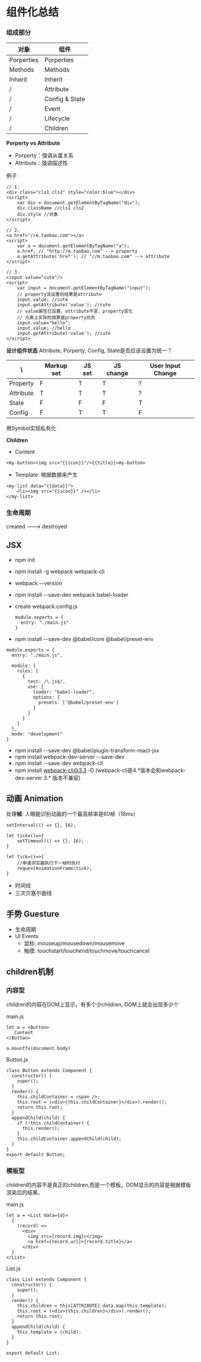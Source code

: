 # 组件化总结

### 组成部分
对象 | 组件
---|---
Porperties | Porperties
Methods | Methods
Inherit | Inherit
/ | Attribute
/ | Config & State
/ | Event
/ | Lifecycle
/ | Children


**Porperty vs Attribute**
* Porperty：强调从属关系
* Attribute：强调描述性

例子
```
// 1.
<div class="cls1 cls2" style="color:blue"></div>
<script>
    var div = document.getElementByTagName("div");
    div.className //cls1 cls2
    div.style //对象
</script>

// 2.
<a href="//m.taobao.com"></a>
<script>
    var a = document.getElementByTagName("a");
    a.href; // "http://m.taobao.com" --> property
    a.getAttribute('href'); // "//m.taobao.com" --> attribute
</script>

// 3.
<input value="cute"/>
<script>
    var input = document.getElementByTagName("input");
    // property没设置则结果是attribute
    input.value; //cute
    input.getAttribute('value'); //cute
    // value属性已设置，attribute不变，property变化
    // 元素上实际的效果是property优先
    input.value="hello";
    input.value; //hello
    input.getAttribute('value'); //cute
</script>
```


**设计组件状态**
Attribute, Porperty, Config, State是否应该设置为统一？

\ | Markup set| JS set | JS change | User Input Change
---|---|---|---|---
Property | F | T | T | ?
Attribute | T | T | T | ?
State | F | F | F | T 
Config | F | T | T | F

用Symbol实现私有化

**Children**
* Content
```
<my-button><img src="{{icon}}"/>{{title}}<my-button>
```
* Template: 根据数据来产生
```
<my-list data="{{data}}">
    <li><img src="{{icon}}" /></li>
</my-list>
```

### 生命周期
created ---> destroyed

## JSX
* npm init
* npm install -g webpack webpack-cli
* webpack --version
* npm install --save-dev webpack babel-loader
* create webpack.config.js
    ```
    module.exports = {
      entry: "./main.js"
    }
    ```

* npm install --save-dev @babel/core @babel/preset-env
```
module.exports = {
  entry: "./main.js",

  module: {
    rules: [
      {
        test: /\.js$/,
        use: {
          loader: "babel-loader",
          options: {
            presets: ['@babel/preset-env']
          }
        }
      }
    ]
  },
  mode: "development"
}
```

* npm install --save-dev @babel/plugin-transform-react-jsx
* npm install webpack-dev-server --save-dev
* npm install --save-dev webpack-cli
* npm install webpack-cli@3.3 -D (webpack-cli是4.\*版本会和webpack-dev-server 3.\* 版本不兼容)


## 动画 Animation

处理**帧**: 人眼能识别动画的一个最高帧率是60帧（16ms）

```
setInterval(() => {}, 16);

let tick=()=>{
    setTimeout(() => {}, 16);
}

let tick=()=>{
    //申请浏览器执行下一帧时执行
    requestAnimationFrame(tick);
}

```

* 时间线
* 三次贝塞尔曲线

## 手势 Guesture
* 生命周期
* UI Events
    * 鼠标: mouseup/mousedown/mousemove
    * 触摸: touchstart/touchend/touchmove/touchcancel


## children机制

### 内容型
children的内容在DOM上显示，有多个少children, DOM上就会出现多少个

main.js
```
let a = <Button>
   Content
</Button>

a.mountTo(document.body)
```
Button.js
```
class Button extends Component {
  constructor() {
    super();
  }
  render() {
    this.childContainer = <span />;
    this.root = (<div>{this.childContainer}</div>).render();
    return this.root;
  }
  appendChild(child) {
    if (!this.childContainer) {
      this.render();
    }
    this.childContainer.appendChild(child);
  }
}
export default Button;
```
### 模板型
children的内容不是真正的children,而是一个模板。DOM显示的内容是根据模板渲染后的结果。

main.js
```
let a = <List data={d}>
  {
    (record) =>
      <div>
        <img src={record.img}></img>
        <a href={record.url}>{record.title}</a>
      </div>
  }
</List>
```
List.js
```
class List extends Component {
  constructor() {
    super();
  }
  render() {
    this.children = this[ATTRIBUTE].data.map(this.template);
    this.root = (<div>{this.children}</div>).render();
    return this.root;
  }
  appendChild(child) {
    this.template = (child);
  }
}

export default List;
```